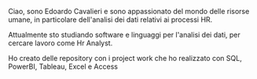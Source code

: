 
Ciao, sono Edoardo Cavalieri e sono appassionato del mondo delle risorse umane, in particolare dell'analisi dei dati relativi ai processi HR.

Attualmente sto studiando software e linguaggi per l'analisi dei dati, per cercare lavoro come Hr Analyst.

Ho creato delle repository con i project work che ho realizzato con SQL, PowerBI, Tableau, Excel e Access


